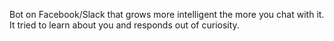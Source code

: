 Bot on Facebook/Slack that grows more intelligent the more you chat with it. It tried to learn about you and responds out of curiosity.

